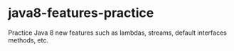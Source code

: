 # java8-features-practice
Practice Java 8 new features such as lambdas, streams, default interfaces methods, etc.
